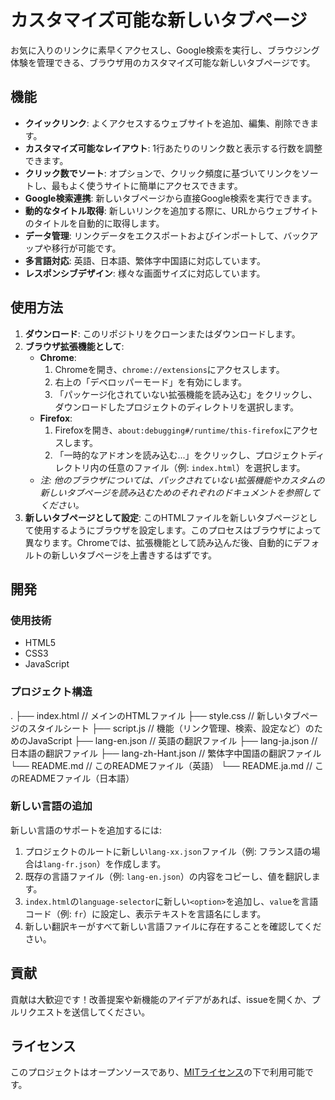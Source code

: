 # カスタマイズ可能な新しいタブページ

お気に入りのリンクに素早くアクセスし、Google検索を実行し、ブラウジング体験を管理できる、ブラウザ用のカスタマイズ可能な新しいタブページです。

## 機能

-   **クイックリンク**: よくアクセスするウェブサイトを追加、編集、削除できます。
-   **カスタマイズ可能なレイアウト**: 1行あたりのリンク数と表示する行数を調整できます。
-   **クリック数でソート**: オプションで、クリック頻度に基づいてリンクをソートし、最もよく使うサイトに簡単にアクセスできます。
-   **Google検索連携**: 新しいタブページから直接Google検索を実行できます。
-   **動的なタイトル取得**: 新しいリンクを追加する際に、URLからウェブサイトのタイトルを自動的に取得します。
-   **データ管理**: リンクデータをエクスポートおよびインポートして、バックアップや移行が可能です。
-   **多言語対応**: 英語、日本語、繁体字中国語に対応しています。
-   **レスポンシブデザイン**: 様々な画面サイズに対応しています。

## 使用方法

1.  **ダウンロード**: このリポジトリをクローンまたはダウンロードします。
2.  **ブラウザ拡張機能として**:
    * **Chrome**:
        1.  Chromeを開き、`chrome://extensions`にアクセスします。
        2.  右上の「デベロッパーモード」を有効にします。
        3.  「パッケージ化されていない拡張機能を読み込む」をクリックし、ダウンロードしたプロジェクトのディレクトリを選択します。
    * **Firefox**:
        1.  Firefoxを開き、`about:debugging#/runtime/this-firefox`にアクセスします。
        2.  「一時的なアドオンを読み込む...」をクリックし、プロジェクトディレクトリ内の任意のファイル（例: `index.html`）を選択します。
    * *注: 他のブラウザについては、パックされていない拡張機能やカスタムの新しいタブページを読み込むためのそれぞれのドキュメントを参照してください。*
3.  **新しいタブページとして設定**: このHTMLファイルを新しいタブページとして使用するようにブラウザを設定します。このプロセスはブラウザによって異なります。Chromeでは、拡張機能として読み込んだ後、自動的にデフォルトの新しいタブページを上書きするはずです。

## 開発

### 使用技術

* HTML5
* CSS3
* JavaScript

### プロジェクト構造

.
├── index.html            // メインのHTMLファイル
├── style.css             // 新しいタブページのスタイルシート
├── script.js             // 機能（リンク管理、検索、設定など）のためのJavaScript
├── lang-en.json          // 英語の翻訳ファイル
├── lang-ja.json          // 日本語の翻訳ファイル
├── lang-zh-Hant.json     // 繁体字中国語の翻訳ファイル
└── README.md             // このREADMEファイル（英語）
└── README.ja.md          // このREADMEファイル（日本語）

### 新しい言語の追加

新しい言語のサポートを追加するには:

1.  プロジェクトのルートに新しい`lang-xx.json`ファイル（例: フランス語の場合は`lang-fr.json`）を作成します。
2.  既存の言語ファイル（例: `lang-en.json`）の内容をコピーし、値を翻訳します。
3.  `index.html`の`language-selector`に新しい`<option>`を追加し、`value`を言語コード（例: `fr`）に設定し、表示テキストを言語名にします。
4.  新しい翻訳キーがすべて新しい言語ファイルに存在することを確認してください。

## 貢献

貢献は大歓迎です！改善提案や新機能のアイデアがあれば、issueを開くか、プルリクエストを送信してください。

## ライセンス

このプロジェクトはオープンソースであり、[MITライセンス](LICENSE)の下で利用可能です。
